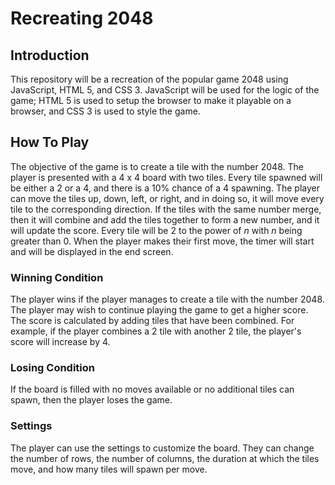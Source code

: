 # Recreating 2048
## Introduction
This repository will be a recreation of the popular game 2048 using JavaScript, HTML 5, and CSS 3. JavaScript will be used for the logic of the game; HTML 5 is used to setup the browser to make it playable on a browser, and CSS 3 is used to style the game.
## How To Play
The objective of the game is to create a tile with the number 2048. The player is presented with a 4 x 4 board with two tiles. Every tile spawned will be either a 2 or a 4, and there is a 10% chance of a 4 spawning. The player can move the tiles up, down, left, or right, and in doing so, it will move every tile to the corresponding direction. If the tiles with the same number merge, then it will combine and add the tiles together to form a new number, and it will update the score. Every tile will be 2 to the power of *n* with *n* being greater than 0. When the player makes their first move, the timer will start and will be displayed in the end screen.
### Winning Condition
The player wins if the player manages to create a tile with the number 2048. The player may wish to continue playing the game to get a higher score. The score is calculated by adding tiles that have been combined. For example, if the player combines a 2 tile with another 2 tile, the player's score will increase by 4.
### Losing Condition
If the board is filled with no moves available or no additional tiles can spawn, then the player loses the game.
### Settings
The player can use the settings to customize the board. They can change the number of rows, the number of columns, the duration at which the tiles move, and how many tiles will spawn per move.
